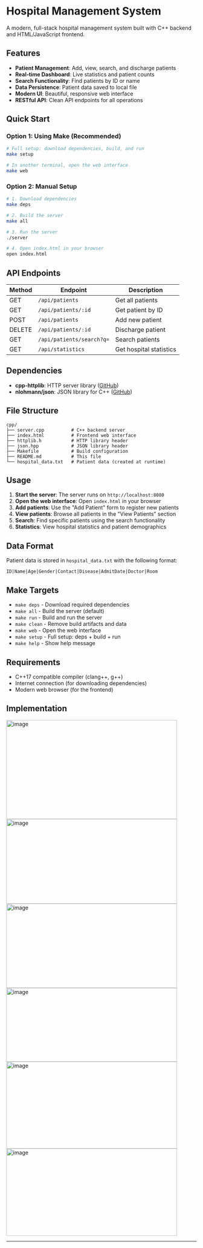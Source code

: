 # Hospital Management System

A modern, full-stack hospital management system built with C++ backend and HTML/JavaScript frontend.

## Features

- **Patient Management**: Add, view, search, and discharge patients
- **Real-time Dashboard**: Live statistics and patient counts
- **Search Functionality**: Find patients by ID or name
- **Data Persistence**: Patient data saved to local file
- **Modern UI**: Beautiful, responsive web interface
- **RESTful API**: Clean API endpoints for all operations

## Quick Start

### Option 1: Using Make (Recommended)
```bash
# Full setup: download dependencies, build, and run
make setup

# In another terminal, open the web interface
make web
```

### Option 2: Manual Setup
```bash
# 1. Download dependencies
make deps

# 2. Build the server
make all

# 3. Run the server
./server

# 4. Open index.html in your browser
open index.html
```

## API Endpoints

| Method | Endpoint | Description |
|--------|----------|-------------|
| GET | `/api/patients` | Get all patients |
| GET | `/api/patients/:id` | Get patient by ID |
| POST | `/api/patients` | Add new patient |
| DELETE | `/api/patients/:id` | Discharge patient |
| GET | `/api/patients/search?q=` | Search patients |
| GET | `/api/statistics` | Get hospital statistics |

## Dependencies

- **cpp-httplib**: HTTP server library ([GitHub](https://github.com/yhirose/cpp-httplib))
- **nlohmann/json**: JSON library for C++ ([GitHub](https://github.com/nlohmann/json))

## File Structure

```
cpp/
├── server.cpp          # C++ backend server
├── index.html          # Frontend web interface
├── httplib.h           # HTTP library header
├── json.hpp            # JSON library header
├── Makefile            # Build configuration
├── README.md           # This file
└── hospital_data.txt   # Patient data (created at runtime)
```

## Usage

1. **Start the server**: The server runs on `http://localhost:8080`
2. **Open the web interface**: Open `index.html` in your browser
3. **Add patients**: Use the "Add Patient" form to register new patients
4. **View patients**: Browse all patients in the "View Patients" section
5. **Search**: Find specific patients using the search functionality
6. **Statistics**: View hospital statistics and patient demographics

## Data Format

Patient data is stored in `hospital_data.txt` with the following format:
```
ID|Name|Age|Gender|Contact|Disease|AdmitDate|Doctor|Room
```

## Make Targets

- `make deps` - Download required dependencies
- `make all` - Build the server (default)
- `make run` - Build and run the server
- `make clean` - Remove build artifacts and data
- `make web` - Open the web interface
- `make setup` - Full setup: deps + build + run
- `make help` - Show help message

## Requirements

- C++17 compatible compiler (clang++, g++)
- Internet connection (for downloading dependencies)
- Modern web browser (for the frontend)

## Implementation
<img width="452" height="262" alt="image" src="https://github.com/user-attachments/assets/a8a55fda-8d24-4aa6-b886-56ef7537a1a6" />


<img width="452" height="224" alt="image" src="https://github.com/user-attachments/assets/5b6db85c-81d7-4d64-be4c-53edfe54b4ea" />


<img width="452" height="223" alt="image" src="https://github.com/user-attachments/assets/289d7ffd-17a1-4e6f-b908-3e55b2196eb6" />


<img width="452" height="195" alt="image" src="https://github.com/user-attachments/assets/00a35916-e387-424f-9532-600270d87673" />


<img width="452" height="230" alt="image" src="https://github.com/user-attachments/assets/47812b7d-78dd-4a1e-a97d-51aaa977aed8" />


<img width="452" height="231" alt="image" src="https://github.com/user-attachments/assets/4210b8df-1bda-4ae8-b672-5566091e5998" />

---



